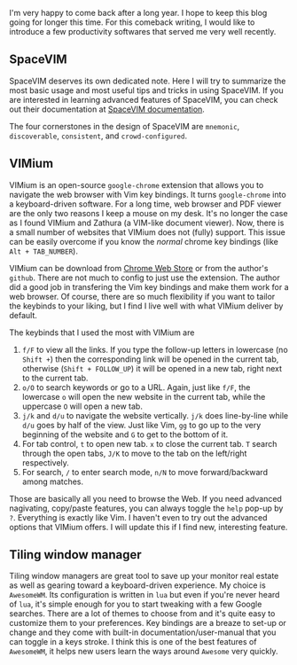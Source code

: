 I'm very happy to come back after a long year. I hope to keep this blog going for longer this time. For this comeback writing, I would like to introduce a few productivity softwares that served me very well recently. 

## SpaceVIM
SpaceVIM deserves its own dedicated note. Here I will try to summarize the most basic usage and most useful tips and tricks in using SpaceVIM. If you are interested in learning advanced features of SpaceVIM, you can check out their documentation at [SpaceVIM documentation](https://spacevim.org/documentation/#core-pillars).

The four cornerstones in the design of SpaceVIM are `mnemonic`, `discoverable`, `consistent`,  and `crowd-configured`. 

## VIMium 
VIMium is an open-source `google-chrome` extension that allows you to navigate the web browser with Vim key bindings. It turns `google-chrome` into a keyboard-driven software. For a long time, web browser and PDF viewer are the only two reasons I keep a mouse on my desk. It's no longer the case as I found VIMium and Zathura (a VIM-like document viewer). Now, there is a small number of websites that VIMium does not (fully) support. This issue can be easily overcome if you know the *normal* chrome key bindings (like `Alt + TAB_NUMBER`).

VIMium can be download from [Chrome Web Store]() or from the author's `github`. There are not much to config to just use the extension. The author did a good job in transfering the Vim key bindings and make them work for a web browser. Of course, there are so much flexibility if you want to tailor the keybinds to your liking, but I find I live well with what VIMium deliver by default.

The keybinds that I used the most with VIMium are
1. `f/F` to view all the links. If you type the follow-up letters in lowercase (no `Shift +`) then the corresponding link will be opened in the current tab, otherwise (`Shift + FOLLOW_UP`) it will be opened in a new tab, right next to the current tab.
2. `o/O` to search keywords or go to a URL. Again, just like `f/F`, the lowercase `o` will open the new website in the current tab, while the uppercase `O` will open a new tab.
3. `j/k` and `d/u` to navigate the website vertically. `j/k` does line-by-line while `d/u` goes by half of the view. Just like Vim, `gg` to go up to the very beginning of the website and `G` to get to the bottom of it.
4. For tab control, `t` to open new tab. `x` to close the current tab. `T` search through the open tabs, `J/K` to move to the tab on the left/right respectively.
5. For search, `/` to enter search mode, `n/N` to move forward/backward among matches.

Those are basically all you need to browse the Web. If you need advanced nagivating, copy/paste features, you can always toggle the `help` pop-up by `?`. Everything is exactly like Vim. I haven't even to try out the advanced options that VIMium offers. I will update this if I find new, interesting feature.

## Tiling window manager
Tiling window managers are great tool to save up your monitor real estate as well as gearing toward a keyboard-driven experience. My choice is `AwesomeWM`. Its configuration is written in `lua` but even if you're never heard of `lua`, it's simple enough for you to start tweaking with a few Google searches. There are a lot of themes to choose from and it's quite easy to customize them to your preferences. Key bindings are a breaze to set-up or change and they come with built-in documentation/user-manual that you can toggle in a keys stroke. I think this is one of the best features of `AwesomeWM`, it helps new users learn the ways around `Awesome` very quickly.

